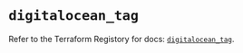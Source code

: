 # `digitalocean_tag`

Refer to the Terraform Registory for docs: [`digitalocean_tag`](https://registry.terraform.io/providers/digitalocean/digitalocean/2.34.1/docs/resources/tag).
